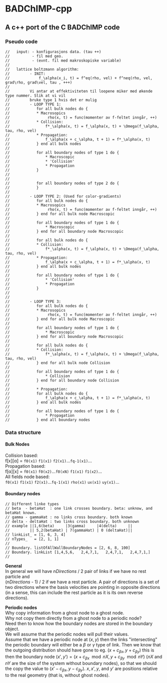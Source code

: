 # BADChIMP-cpp
## A c++ port of the C BADChIMP code 

### Pseudo code

```
//   input: - konfigurasjons data. (tau ++)
//          - fil med geo.
//          - (evnt. fil med makroskopiske variable)
//
//   lattice boltzmann algorithm:
//         - INIT:
//             f_\alpha(x_i, t) = f^eq(rho, vel) + f^neq(rho, vel, grad\rho, grad\vel, tau , +++)
//
//         Vi antar at effektiviteten til loopene miker med økende type nummer. Slik at vi vil
//         bruke type 1 hvis det er mulig
//         - LOOP TYPE 1:
//            for all bulk nodes do {
//            * Macrosopics
//                 rho(x, t) = func(momenter av f-feltet inngår, ++)
//            * Collision:
//                f*_\alpha(x, t) = f_\alpha(x, t) + \Omega(f_\alpha, tau, rho, vel)
//            * Propagation:
//                f_\alpha(x + c_\alpha, t + 1) = f*_\alpha(x, t)
//            } end all bulk nodes
//
//            for all boundary nodes of type 1 do {
//                * Macroscopic
//                * 'Collision'
//                * Propagation
//            }
//
//
//            for all boundary nodes of type 2 do {
//            }
//
//         - LOOP TYPE 2: (Used for color-gradients)
//            for all bulk nodes do {
//            * Macrosopics
//                 rho(x, t) = func(momenter av f-feltet inngår, ++)
//            } end for all bulk node Macroscopic
//
//            for all boundary nodes of type 1 do {
//                * Macroscopic
//            } end for all boundary node Macroscopic
//
//            for all bulk nodes do {
//            * Collision:
//                f*_\alpha(x, t) = f_\alpha(x, t) + \Omega(f_\alpha, tau, rho, vel)
//            * Propagation:
//                f_\alpha(x + c_\alpha, t + 1) = f*_\alpha(x, t)
//            } end all bulk nodes
//
//            for all boundary nodes of type 1 do {
//                * 'Collision'
//                * Propagation
//            }
//
//
//         - LOOP TYPE 3:
//            for all bulk nodes do {
//            * Macrosopics
//                 rho(x, t) = func(momenter av f-feltet inngår, ++)
//            } end for all bulk node Macroscopic
//
//            for all boundary nodes of type 1 do {
//                * Macroscopic
//            } end for all boundary node Macroscopic
//
//            for all bulk nodes do {
//            * Collision:
//                f*_\alpha(x, t) = f_\alpha(x, t) + \Omega(f_\alpha, tau, rho, vel)
//            } end for all bulk node Collision
//
//            for all boundary nodes of type 1 do {
//                * Collision
//            } end for all boundary node Collision
//
//            * Propagation:
//            for all bulk nodes do {
//                f_\alpha(x + c_\alpha, t + 1) = f*_\alpha(x, t)
//            } end all bulk nodes
//
//            for all boundary nodes of type 1 do {
//                * Propagation
//            } end all boundary nodes
```

### Data structure
#### Bulk Nodes
Collision based:  
f[x][&alpha;] = `f0(x1)` `f1(x1)` `f2(x1)`...`fq-1(x1)`...  
Propagation based:  
f[&alpha;][x] = `f0(x1)` `f0(x2)`...`f0(xN)` `f1(x1)` `f1(x2)`...  
All fields node based:  
`f0(x1)` `f1(x1)` `f2(x1)`...`fq-1(x1)` `rho(x1)` `ux(x1)` `uy(x1)`...

#### Boundary nodes
```
// Different linke types
// beta  - betaHat  : one link crosses boundary. beta: unknow, and betaHat known.
// gamma - gammaHat : no links cross boundary. both known
// delta - deltaHat : two links cross boundary. both unknown
// example ||1,6(beta)     |3(gamma)     |4(delta)     ||
//         || 5,2(betaHat) | 7(gammaHat) | 0 (deltaHat)||
// linkList_ = [1, 6, 3, 4]
// nTypes_   = [2, 1, 1]
//
// Boundary. listOfAllWallBoundaryNodes = [2, 6, 8, 100]
// Boundary. linkList [1,4,5,6,   2,4,7,1,   2,4,7,1,   2,4,7,1,]
//
```  
**General**  
In general we will have *nDirections* / 2 pair of links if we have no rest particle and  
(*nDirections* - 1) / 2 if we have a rest particle.
A pair of directions is a set of two directions where the basis velocities are pointing in opposite directions (in a sense, this can include the rest particle as it is its own reverse directions).  

**Periodic nodes**  
Why copy information from a ghost node to a ghost node.  
Why not copy them directly from a ghost node to a periodic node?  
Need then to know how the boundary nodes are stored in the boundary object.  
We will assume that the periodic nodes will pull their values.  
Assume that we have a periodic node at $(x, y)$ then the links "intersecting" the periodic boundary will either be a $\beta$ or $\gamma$ type of link. Then we know that the outgoing distribution should have gone to eg. $(x + c_{\beta x}, y + c_{\beta y})$ this is then the boundary node $(x', y') = (x + c_{\beta x} \mod nX, y + c_{\beta y} \mod nY)$ (*nX* and *nY* are the size of the system without boundary nodes), so that we should the copy the value to $(x' - c_{\beta x}, y -  c_{\beta y})$.  $x, x', y$, and $y'$ are positions relative to the real geometry (that is, without ghost nodes).
